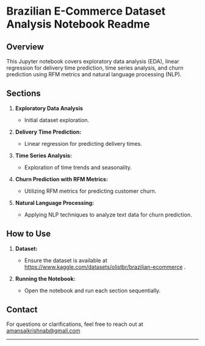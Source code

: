 # Brazilian E-Commerce Dataset Analysis Notebook Readme

## Overview

This Jupyter notebook covers exploratory data analysis (EDA), linear regression for delivery time prediction, time series analysis, and churn prediction using RFM metrics and natural language processing (NLP).

## Sections

1. **Exploratory Data Analysis**
   - Initial dataset exploration.
  
2. **Delivery Time Prediction:**
   - Linear regression for predicting delivery times.

3. **Time Series Analysis:**
   - Exploration of time trends and seasonality.

4. **Churn Prediction with RFM Metrics:**
   - Utilizing RFM metrics for predicting customer churn.

5. **Natural Language Processing:**
   - Applying NLP techniques to analyze text data for churn prediction.

## How to Use

1. **Dataset:**
   - Ensure the dataset is available at https://www.kaggle.com/datasets/olistbr/brazilian-ecommerce .

2. **Running the Notebook:**
   - Open the notebook and run each section sequentially.


## Contact

For questions or clarifications, feel free to reach out at amansaikrishnab@gmail.com

---


